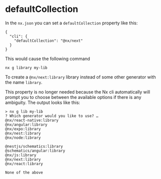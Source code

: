 # defaultCollection

In the `nx.json` you can set a `defaultCollection` property like this:

```jsonc
{
  "cli": {
    "defaultCollection": "@nx/next"
  }
}
```

This would cause the following command

```shell
nx g library my-lib
```

To create a `@nx/next:library` library instead of some other generator with the name `library`.

This property is no longer needed because the Nx cli automatically will prompt you to choose between the available options if there is any ambiguity. The output looks like this:

```shell
> nx g lib my-lib
? Which generator would you like to use? …
@nx/react-native:library
@nx/angular:library
@nx/expo:library
@nx/nest:library
@nx/node:library

@nestjs/schematics:library
@schematics/angular:library
@nx/js:library
@nx/next:library
@nx/react:library

None of the above
```
